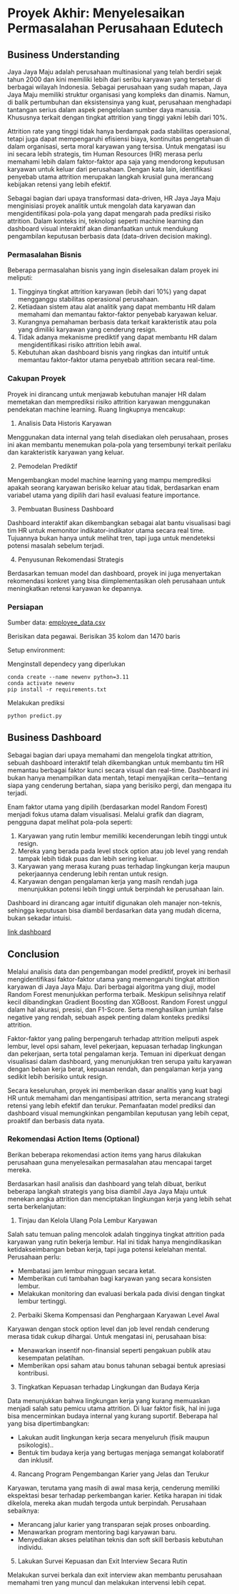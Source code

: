# Proyek Akhir: Menyelesaikan Permasalahan Perusahaan Edutech

## Business Understanding

Jaya Jaya Maju adalah perusahaan multinasional yang telah berdiri sejak tahun 2000 dan kini memiliki lebih dari seribu karyawan yang tersebar di berbagai wilayah Indonesia. Sebagai perusahaan yang sudah mapan, Jaya Jaya Maju memiliki struktur organisasi yang kompleks dan dinamis. Namun, di balik pertumbuhan dan eksistensinya yang kuat, perusahaan menghadapi tantangan serius dalam aspek pengelolaan sumber daya manusia. Khususnya terkait dengan tingkat attrition yang tinggi yakni lebih dari 10%.

Attrition rate yang tinggi tidak hanya berdampak pada stabilitas operasional, tetapi juga dapat mempengaruhi efisiensi biaya, kontinuitas pengetahuan di dalam organisasi, serta moral karyawan yang tersisa. Untuk mengatasi isu ini secara lebih strategis, tim Human Resources (HR) merasa perlu memahami lebih dalam faktor-faktor apa saja yang mendorong keputusan karyawan untuk keluar dari perusahaan. Dengan kata lain, identifikasi penyebab utama attrition merupakan langkah krusial guna merancang kebijakan retensi yang lebih efektif.

Sebagai bagian dari upaya transformasi data-driven, HR Jaya Jaya Maju menginisiasi proyek analitik untuk mengolah data karyawan dan mengidentifikasi pola-pola yang dapat mengarah pada prediksi risiko attrition. Dalam konteks ini, teknologi seperti machine learning dan dashboard visual interaktif akan dimanfaatkan untuk mendukung pengambilan keputusan berbasis data (data-driven decision making).

### Permasalahan Bisnis

Beberapa permasalahan bisnis yang ingin diselesaikan dalam proyek ini meliputi:
1. Tingginya tingkat attrition karyawan (lebih dari 10%) yang dapat mengganggu stabilitas operasional perusahaan.
2. Ketiadaan sistem atau alat analitik yang dapat membantu HR dalam memahami dan memantau faktor-faktor penyebab karyawan keluar.
3. Kurangnya pemahaman berbasis data terkait karakteristik atau pola yang dimiliki karyawan yang cenderung resign.
4. Tidak adanya mekanisme prediktif yang dapat membantu HR dalam mengidentifikasi risiko attrition lebih awal.
5. Kebutuhan akan dashboard bisnis yang ringkas dan intuitif untuk memantau faktor-faktor utama penyebab attrition secara real-time.

### Cakupan Proyek

Proyek ini dirancang untuk menjawab kebutuhan manajer HR dalam memetakan dan memprediksi risiko attrition karyawan menggunakan pendekatan machine learning. Ruang lingkupnya mencakup:

1. Analisis Data Historis Karyawan
   
Menggunakan data internal yang telah disediakan oleh perusahaan, proses ini akan membantu menemukan pola-pola yang tersembunyi terkait perilaku dan karakteristik karyawan yang keluar.

2. Pemodelan Prediktif
   
Mengembangkan model machine learning yang mampu memprediksi apakah seorang karyawan berisiko keluar atau tidak, berdasarkan enam variabel utama yang dipilih dari hasil evaluasi feature importance.

3. Pembuatan Business Dashboard

Dashboard interaktif akan dikembangkan sebagai alat bantu visualisasi bagi tim HR untuk memonitor indikator-indikator utama secara real time. Tujuannya bukan hanya untuk melihat tren, tapi juga untuk mendeteksi potensi masalah sebelum terjadi.

4. Penyusunan Rekomendasi Strategis

Berdasarkan temuan model dan dashboard, proyek ini juga menyertakan rekomendasi konkret yang bisa diimplementasikan oleh perusahaan untuk meningkatkan retensi karyawan ke depannya.

### Persiapan

Sumber data: [employee_data.csv](https://docs.google.com/spreadsheets/d/1HckF1BG0nwB1-E8VyyCY6xwRib2-KIlnA2LwmMrJ3Wc/edit?usp=sharing)

Berisikan data pegawai. Berisikan 35 kolom dan 1470 baris

Setup environment:

Menginstall dependecy yang diperlukan

```
conda create --name newenv python=3.11
conda activate newenv
pip install -r requirements.txt
```

Melakukan prediksi

```
python predict.py 
```





## Business Dashboard

Sebagai bagian dari upaya memahami dan mengelola tingkat attrition, sebuah dashboard interaktif telah dikembangkan untuk membantu tim HR memantau berbagai faktor kunci secara visual dan real-time. Dashboard ini bukan hanya menampilkan data mentah, tetapi menyajikan cerita—tentang siapa yang cenderung bertahan, siapa yang berisiko pergi, dan mengapa itu terjadi.

Enam faktor utama yang dipilih (berdasarkan model Random Forest) menjadi fokus utama dalam visualisasi. Melalui grafik dan diagram, pengguna dapat melihat pola-pola seperti:
1. Karyawan yang rutin lembur memiliki kecenderungan lebih tinggi untuk resign.
2. Mereka yang berada pada level stock option atau job level yang rendah tampak lebih tidak puas dan lebih sering keluar.
3. Karyawan yang merasa kurang puas terhadap lingkungan kerja maupun pekerjaannya cenderung lebih rentan untuk resign.
4. Karyawan dengan pengalaman kerja yang masih rendah juga menunjukkan potensi lebih tinggi untuk berpindah ke perusahaan lain.

Dashboard ini dirancang agar intuitif digunakan oleh manajer non-teknis, sehingga keputusan bisa diambil berdasarkan data yang mudah dicerna, bukan sekadar intuisi.

[link dashboard](https://lookerstudio.google.com/s/nySOftuM4F4)

## Conclusion

Melalui analisis data dan pengembangan model prediktif, proyek ini berhasil mengidentifikasi faktor-faktor utama yang memengaruhi tingkat attrition karyawan di Jaya Jaya Maju. Dari berbagai algoritma yang diuji, model Random Forest menunjukkan performa terbaik. Meskipun selisihnya relatif kecil dibandingkan Gradient Boosting dan XGBoost. Random Forest unggul dalam hal akurasi, presisi, dan F1-Score. Serta menghasilkan jumlah false negative yang rendah, sebuah aspek penting dalam konteks prediksi attrition.

Faktor-faktor yang paling berpengaruh terhadap attrition meliputi aspek lembur, level opsi saham, level pekerjaan, kepuasan terhadap lingkungan dan pekerjaan, serta total pengalaman kerja. Temuan ini diperkuat dengan visualisasi dalam dashboard, yang menunjukkan tren serupa yaitu karyawan dengan beban kerja berat, kepuasan rendah, dan pengalaman kerja yang sedikit lebih berisiko untuk resign.

Secara keseluruhan, proyek ini memberikan dasar analitis yang kuat bagi HR untuk memahami dan mengantisipasi attrition, serta merancang strategi retensi yang lebih efektif dan terukur. Pemanfaatan model prediksi dan dashboard visual memungkinkan pengambilan keputusan yang lebih cepat, proaktif dan berbasis data nyata.

### Rekomendasi Action Items (Optional)

Berikan beberapa rekomendasi action items yang harus dilakukan perusahaan guna menyelesaikan permasalahan atau mencapai target mereka.

Berdasarkan hasil analisis dan dashboard yang telah dibuat, berikut beberapa langkah strategis yang bisa diambil Jaya Jaya Maju untuk menekan angka attrition dan menciptakan lingkungan kerja yang lebih sehat serta berkelanjutan:

1. Tinjau dan Kelola Ulang Pola Lembur Karyawan

Salah satu temuan paling mencolok adalah tingginya tingkat attrition pada karyawan yang rutin bekerja lembur. Hal ini tidak hanya mengindikasikan ketidakseimbangan beban kerja, tapi juga potensi kelelahan mental. Perusahaan perlu:
  - Membatasi jam lembur mingguan secara ketat.
  - Memberikan cuti tambahan bagi karyawan yang secara konsisten lembur.
  - Melakukan monitoring dan evaluasi berkala pada divisi dengan tingkat lembur tertinggi.

2. Perbaiki Skema Kompensasi dan Penghargaan Karyawan Level Awal

Karyawan dengan stock option level dan job level rendah cenderung merasa tidak cukup dihargai. Untuk mengatasi ini, perusahaan bisa:
  - Menawarkan insentif non-finansial seperti pengakuan publik atau kesempatan pelatihan.
  - Memberikan opsi saham atau bonus tahunan sebagai bentuk apresiasi kontribusi.

3. Tingkatkan Kepuasan terhadap Lingkungan dan Budaya Kerja

Data menunjukkan bahwa lingkungan kerja yang kurang memuaskan menjadi salah satu pemicu utama attrition. Di luar faktor fisik, hal ini juga bisa mencerminkan budaya internal yang kurang suportif. Beberapa hal yang bisa dipertimbangkan:
  - Lakukan audit lingkungan kerja secara menyeluruh (fisik maupun psikologis)..
  - Bentuk tim budaya kerja yang bertugas menjaga semangat kolaboratif dan inklusif.

4. Rancang Program Pengembangan Karier yang Jelas dan Terukur

Karyawan, terutama yang masih di awal masa kerja, cenderung memiliki ekspektasi besar terhadap perkembangan karier. Ketika harapan ini tidak dikelola, mereka akan mudah tergoda untuk berpindah. Perusahaan sebaiknya:
  - Merancang jalur karier yang transparan sejak proses onboarding.
  - Menawarkan program mentoring bagi karyawan baru.
  - Menyediakan akses pelatihan teknis dan soft skill berbasis kebutuhan individu.

5. Lakukan Survei Kepuasan dan Exit Interview Secara Rutin

Melakukan survei berkala dan exit interview akan membantu perusahaan memahami tren yang muncul dan melakukan intervensi lebih cepat.
